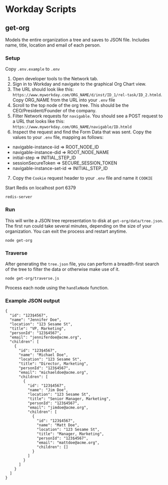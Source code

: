 # Workday Scripts

## get-org

Models the entire organization a tree and saves to JSON file. Includes name, title, location and email of each person.

### Setup

Copy `.env.example` to `.env`

1. Open developer tools to the Network tab.
2. Sign in to Workday and navigate to the graphical Org Chart view.
3. The URL should look like this: `https://www.myworkday.com/ORG_NAME/d/inst/ID_1/rel-task/ID_2.htmld`. Copy ORG_NAME from the URL into your `.env` file
4. Scroll to the top node of the org tree. This should be the CEO/President/Founder of the company.
5. Filter Network requests for `navigable`. You should see a POST request to a URL that looks like this: `https://www.myworkday.com/ORG_NAME/navigable/ID.htmld`
6. Inspect the request and find the Form Data that was sent. Copy the values to your `.env` file, mapping as follows:
- navigable-instance-iid => ROOT_NODE_ID
- navigable-instance-did => ROOT_NODE_NAME
- initial-step => INITIAL_STEP_ID
- sessionSecureToken => SECURE_SESSION_TOKEN
- navigable-instance-set-id => INITIAL_STEP_ID
7. Copy the `Cookie` request header to your `.env` file and name it `COOKIE`

Start Redis on localhost port 6379

```
redis-server
```

### Run

This will write a JSON tree representation to disk at `get-org/data/tree.json`. The first run could take several minutes, depending on the size of your organization. You can exit the process and restart anytime.

```
node get-org
```

### Traverse

After generating the `tree.json` file, you can perform a breadth-first search of the tree to filter the data or otherwise make use of it.

```
node get-org/traverse.js
```

Process each node using the `handleNode` function.

### Example JSON output

```
{
  "id": "123$4567",
  "name": "Jennifer Doe",
  "location": "123 Sesame St",
  "title": "VP, Marketing",
  "personId": "123$4567",
  "email": "jenniferdoe@acme.org",
  "children": [
    {
      "id": "123$4567",
      "name": "Michael Doe",
      "location": "123 Sesame St",
      "title": "Director, Marketing",
      "personId": "123$4567",
      "email": "michaeldoe@acme.org",
      "children": [
        {
          "id": "123$4567",
          "name": "Jim Doe",
          "location": "123 Sesame St",
          "title": "Senior Manager, Marketing",
          "personId": "123$4567",
          "email": "jimdoe@acme.org",
          "children": [
            {
              "id": "123$4567",
              "name": "Matt Doe",
              "location": "123 Sesame St",
              "title": "Manager, Marketing",
              "personId": "123$4567",
              "email": "mattdoe@acme.org",
              "children": []
            }
          ]
        }
      ]
    }
  ]
}
```